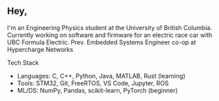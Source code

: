 ## Hey,

I'm an Engineering Physics student at the University of British Columbia.
Currently working on software and firmware for an electric race car with UBC Formula Electric.
Prev. Embedded Systems Engineer co-op at Hypercharge Networks

Tech Stack
- Languages: C, C++, Python, Java, MATLAB, Rust (learning)
- Tools: STM32, Git, FreeRTOS, VS Code, Jupyter, ROS
- ML/DS: NumPy, Pandas, scikit-learn, PyTorch (beginner)
<!--
**yawollopkcaj/yawollopkcaj** is a ✨ _special_ ✨ repository because its `README.md` (this file) appears on your GitHub profile.

Here are some ideas to get you started:

- 🔭 I’m currently working on ...
- 🌱 I’m currently learning ...
- 👯 I’m looking to collaborate on ...
- 🤔 I’m looking for help with ...
- 💬 Ask me about ...
- 📫 How to reach me: ...
- 😄 Pronouns: ...
- ⚡ Fun fact: ...
-->
